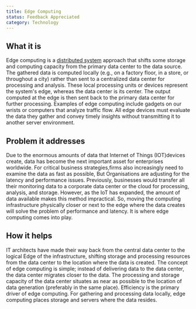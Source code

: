 ```yaml
---
title: Edge Computing
status: Feedback Appreciated
category: Technology
---
```


## What it is

Edge computing is a [distributed system](/distributed-systems/) approach that shifts some storage and computing capacity from the primary data center to the data source.
The gathered data is computed locally (e.g., on a factory floor, in a store, or throughout a city) rather than sent to a centralized data center for processing and analysis. 
These local processing units or devices represent the system's edge, whereas the data center is its center.
The output computed at the edge is then sent back to the primary data center for further processing.
Examples of edge computing include gadgets on our wrists or computers that analyze traffic flow.
All edge devices must evaluate the data they gather and convey timely insights without transmitting it to another server environment.

## Problem it addresses

Due to the enormous amounts of data that Internet of Things (IOT)devices create, data has become the next important asset for enterprises worldwide. 
For critical business strategies,firms also increasingly need to examine the data as fast as possible, But Organisations are adjusting for the latency and performance issues.
Previously, businesses would transfer all their monitoring data to a corporate data center or the cloud for processing, analysis, and storage. However, as the IoT has expanded, the amount of data available makes this method impractical.
So, moving the computing infrastructure physically closer or next to the edge where the data creates will solve the problem of performance and latency. 
It is where edge computing comes into play.

## How it helps

IT architects have made their way back from the central data center to the logical Edge of the infrastructure, shifting storage and processing resources from the data center to the location where the data is created.
The concept of edge computing is simple; instead of delivering data to the data center, the data center migrates closer to the data. The processing and storage capacity of the data center situates as near as possible to the location of data generation (preferably in the same place).
Efficiency is the primary driver of edge computing. 
For gathering and processing data locally, edge computing places storage and servers where the data resides.


